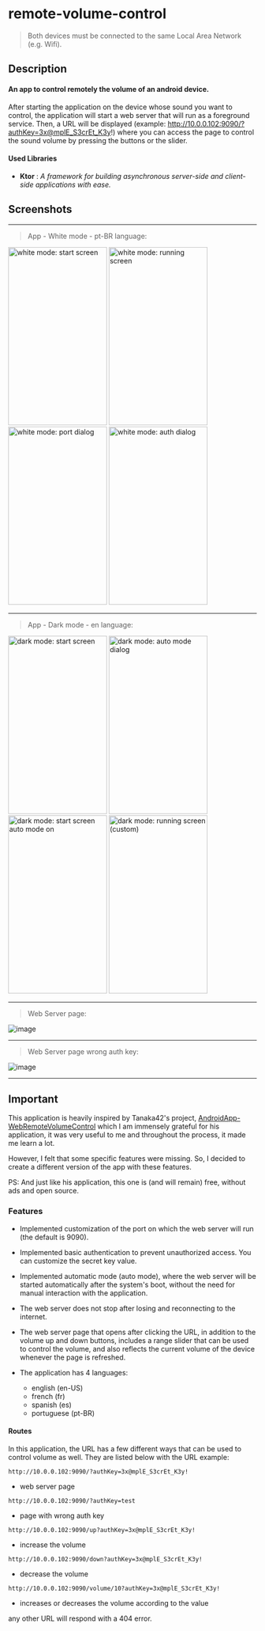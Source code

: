 # remote-volume-control
> Both devices must be connected to the same Local Area Network (e.g. Wifi).

## Description
#### An app to control remotely the volume of an android device.
After starting the application on the device whose sound you want to control, the application will start a web server that will run as a foreground service.
Then, a URL will be displayed (example: http://10.0.0.102:9090/?authKey=3x@mplE_S3crEt_K3y!) where you can access the page to control the sound volume by pressing the buttons or the slider.

#### Used Libraries
* **Ktor** : *A framework for building asynchronous server-side and client-side applications with ease.*

## Screenshots
---

> App - White mode - pt-BR language:

<img src="https://github.com/user-attachments/assets/9827bee8-fb60-4e30-a310-814ae952a85a" alt="white mode: start screen" width="200" height="360">
<img src="https://github.com/user-attachments/assets/6e7d341d-c05e-40a0-989f-53aeac50542c" alt="white mode: running screen" width="200" height="360">
<img src="https://github.com/user-attachments/assets/0bc858b8-5204-4662-a937-f0fc18f1e936" alt="white mode: port dialog" width="200" height="360">
<img src="https://github.com/user-attachments/assets/819ef74d-d8fc-4dcb-ba01-8a337f2ba060" alt="white mode: auth dialog" width="200" height="360">

---

> App - Dark mode - en language:

<img src="https://github.com/user-attachments/assets/f5d704d5-bb36-4cf5-bbb4-e3dcfb7f5e52" alt="dark mode: start screen" width="200" height="360">
<img src="https://github.com/user-attachments/assets/d21102b8-985d-4a0f-864f-ed8339e128e5" alt="dark mode: auto mode dialog" width="200" height="360">
<img src="https://github.com/user-attachments/assets/6120e4d2-13ab-4c17-90aa-8f9950ce7cc0" alt="dark mode: start screen auto mode on" width="200" height="360">
<img src="https://github.com/user-attachments/assets/1a18cdc8-edcd-4fec-82ce-10f77d3d745f" alt="dark mode: running screen (custom)" width="200" height="360">

---

> Web Server page:

![image](https://github.com/user-attachments/assets/b9f5dba9-6c70-4bfd-b334-23185dc47a90)

---

> Web Server page wrong auth key:

![image](https://github.com/user-attachments/assets/1777831c-35ee-4077-9adf-71d870ddca33)

---



## Important
This application is heavily inspired by Tanaka42's project, [AndroidApp-WebRemoteVolumeControl](https://github.com/tanaka42/androidapp-webremotevolumecontrol) which I am immensely grateful for his application, it was very useful to me and throughout the process, it made me learn a lot.

However, I felt that some specific features were missing. So, I decided to create a different version of the app with these features.

PS: And just like his application, this one is (and will remain) free, without ads and open source.
 

### Features
* Implemented customization of the port on which the web server will run (the default is 9090).

* Implemented basic authentication to prevent unauthorized access. You can customize the secret key value.
* Implemented automatic mode (auto mode), where the web server will be started automatically after the system's boot, without the need for manual interaction with the application.
* The web server does not stop after losing and reconnecting to the internet.
* The web server page that opens after clicking the URL, in addition to the volume up and down buttons, includes a range slider that can be used to control the volume, and also reflects the current volume of the device whenever the page is refreshed.

* The application has 4 languages:
  - english (en-US)
  - french (fr)
  - spanish (es)
  - portuguese (pt-BR)


#### Routes
In this application, the URL has a few different ways that can be used to control volume as well.
They are listed below with the URL example:

`http://10.0.0.102:9090/?authKey=3x@mplE_S3crEt_K3y!`
- web server page

`http://10.0.0.102:9090/?authKey=test`
- page with wrong auth key

`http://10.0.0.102:9090/up?authKey=3x@mplE_S3crEt_K3y!`
- increase the volume

`http://10.0.0.102:9090/down?authKey=3x@mplE_S3crEt_K3y!`
- decrease the volume

`http://10.0.0.102:9090/volume/10?authKey=3x@mplE_S3crEt_K3y!`
- increases or decreases the volume according to the value

any other URL will respond with a 404 error.

